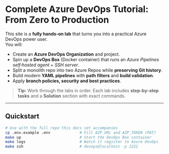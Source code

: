 # Complete Azure DevOps Tutorial: From Zero to Production

This site is a **fully hands‑on lab** that turns you into a practical Azure DevOps power user.  
You will:

- Create an **Azure DevOps Organization** and project.
- Spin up a **DevOps Box** (Docker container) that runs an *Azure Pipelines self‑hosted agent* + *SSH server*.
- Split a monolith repo into two Azure Repos while **preserving Git history**.
- Build modern **YAML pipelines** with **path filters** and **build validation**.
- Apply **branch policies, security and best practices**.

> **Tip:** Work through the labs in order. Each lab includes **step‑by‑step tasks** and a **Solution** section with exact commands.

---

## Quickstart

```bash
# Use with the full repo this docs set accompanies
cp .env.example .env             # Fill AZP_URL and AZP_TOKEN (PAT)
make up                          # Start the DevOps Box container
make logs                        # Watch it register to Azure DevOps
make ssh                         # devops@localhost -p 2222
```
